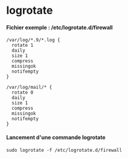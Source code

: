 # logrotate

#### Fichier exemple : /etc/logrotate.d/firewall
```
/var/log/*.9/*.log {
  rotate 1
  daily
  size 1
  compress
  missingok
  notifempty
}
```

```
/var/log/mail/* {
  rotate 0
  daily
  size 1
  compress
  missingok
  notifempty
}
```

#### Lancement d'une commande logrotate
```
sudo logrotate -f /etc/logrotate.d/firewall
```
